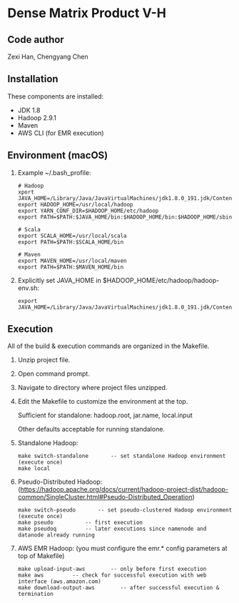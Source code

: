 # Dense Matrix Product V-H

Code author
-----------
Zexi Han, Chengyang Chen

Installation
------------
These components are installed:
- JDK 1.8
- Hadoop 2.9.1
- Maven
- AWS CLI (for EMR execution)

Environment (macOS)
-----------
1) Example ~/.bash_profile:

   ```
   # Hadoop
   xport JAVA_HOME=/Library/Java/JavaVirtualMachines/jdk1.8.0_191.jdk/Contents/Home
   export HADOOP_HOME=/usr/local/hadoop
   export YARN_CONF_DIR=$HADOOP_HOME/etc/hadoop
   export PATH=$PATH:$JAVA_HOME/bin:$HADOOP_HOME/bin:$HADOOP_HOME/sbin

   # Scala
   export SCALA_HOME=/usr/local/scala
   export PATH=$PATH:$SCALA_HOME/bin

   # Maven 
   export MAVEN_HOME=/usr/local/maven
   export PATH=$PATH:$MAVEN_HOME/bin
   ```

2) Explicitly set JAVA_HOME in $HADOOP_HOME/etc/hadoop/hadoop-env.sh:

   ```
   export JAVA_HOME=/Library/Java/JavaVirtualMachines/jdk1.8.0_191.jdk/Contents/Home
   ```

Execution
---------
All of the build & execution commands are organized in the Makefile.
1) Unzip project file.
2) Open command prompt.
3) Navigate to directory where project files unzipped.
4) Edit the Makefile to customize the environment at the top.
   
   Sufficient for standalone: hadoop.root, jar.name, local.input
   
   Other defaults acceptable for running standalone.
5) Standalone Hadoop:
   ```
   make switch-standalone		-- set standalone Hadoop environment (execute once)
   make local
   ```
	
6) Pseudo-Distributed Hadoop: (https://hadoop.apache.org/docs/current/hadoop-project-dist/hadoop-common/SingleCluster.html#Pseudo-Distributed_Operation)
   ```
   make switch-pseudo		-- set pseudo-clustered Hadoop environment (execute once)
   make pseudo			-- first execution
   make pseudoq			-- later executions since namenode and datanode already running 
   ```
	
7) AWS EMR Hadoop: (you must configure the emr.* config parameters at top of Makefile)
   ```
   make upload-input-aws		-- only before first execution
   make aws			-- check for successful execution with web interface (aws.amazon.com)
   make download-output-aws        -- after successful execution & termination
   ```
